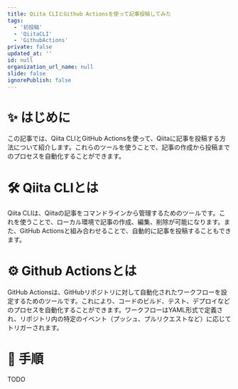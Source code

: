 ```yaml
---
title: Qiita CLIとGithub Actionsを使って記事投稿してみた
tags:
  - '初投稿'
  - 'QiitaCLI'
  - 'GithubActions'
private: false
updated_at: ''
id: null
organization_url_name: null
slide: false
ignorePublish: false
---
```

# ✨ はじめに
この記事では、Qiita CLIとGitHub Actionsを使って、Qiitaに記事を投稿する方法について紹介します。これらのツールを使うことで、記事の作成から投稿までのプロセスを自動化することができます。

# 🛠️ Qiita CLIとは
Qiita CLIは、Qiitaの記事をコマンドラインから管理するためのツールです。これを使うことで、ローカル環境で記事の作成、編集、削除が可能になります。また、GitHub Actionsと組み合わせることで、自動的に記事を投稿することもできます。

# ⚙️ Github Actionsとは
GitHub Actionsは、GitHubリポジトリに対して自動化されたワークフローを設定するためのツールです。これにより、コードのビルド、テスト、デプロイなどのプロセスを自動化することができます。ワークフローはYAML形式で定義され、リポジトリ内の特定のイベント（プッシュ、プルリクエストなど）に応じてトリガーされます。

# 📝 手順
TODO